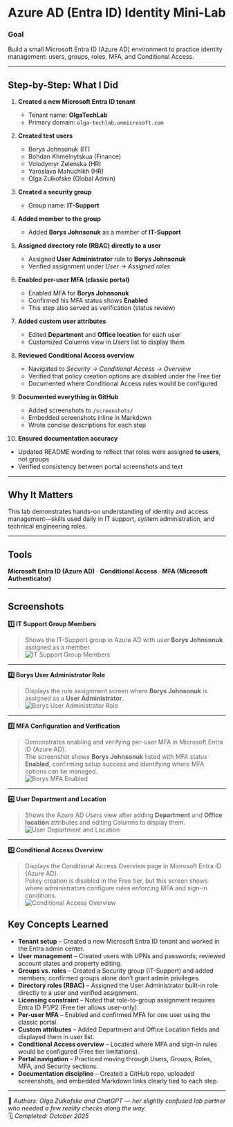 # Azure AD (Entra ID) Identity Mini-Lab

### Goal
Build a small Microsoft Entra ID (Azure AD) environment to practice identity management: users, groups, roles, MFA, and Conditional Access.

---

## Step-by-Step: What I Did

1) **Created a new Microsoft Entra ID tenant**
   - Tenant name: **OlgaTechLab**
   - Primary domain: `olga-techlab.onmicrosoft.com`

2) **Created test users**
   - Borys Johnsonuk (IT)  
   - Bohdan Khmelnytskua (Finance)  
   - Volodymyr Zelenska (HR)  
   - Yaroslava Mahuchikh (HR)  
   - Olga Zulkofske (Global Admin)

3) **Created a security group**
   - Group name: **IT-Support**

4) **Added member to the group**
   - Added **Borys Johnsonuk** as a member of **IT-Support**

5) **Assigned directory role (RBAC) directly to a user**
   - Assigned **User Administrator** role to **Borys Johnsonuk**
   - Verified assignment under *User → Assigned roles*

6) **Enabled per-user MFA (classic portal)**
   - Enabled MFA for **Borys Johnsonuk**
   - Confirmed his MFA status shows **Enabled**
   - This step also served as verification (status review)

7) **Added custom user attributes**
   - Edited **Department** and **Office location** for each user
   - Customized Columns view in *Users* list to display them

8) **Reviewed Conditional Access overview**
   - Navigated to *Security → Conditional Access → Overview*
   - Verified that policy creation options are disabled under the Free tier
   - Documented where Conditional Access rules would be configured

9) **Documented everything in GitHub**
   - Added screenshots to `/screenshots/`
   - Embedded screenshots inline in Markdown
   - Wrote concise descriptions for each step

10) **Ensured documentation accuracy**
   - Updated README wording to reflect that roles were assigned **to users**, not groups
   - Verified consistency between portal screenshots and text

---

## Why It Matters
This lab demonstrates hands-on understanding of identity and access management—skills used daily in IT support, system administration, and technical engineering roles.

---

## Tools
**Microsoft Entra ID (Azure AD)** · **Conditional Access** · **MFA (Microsoft Authenticator)**

---

## Screenshots

**1️⃣ IT Support Group Members**  
> Shows the IT-Support group in Azure AD with user **Borys Johnsonuk** assigned as a member.  
![IT Support Group Members](https://github.com/olhazu-tech/azure-ad-identity-lab/blob/main/screenshots/azure_ad_identity_lab_screenshots_it_support_members.png)

---

**2️⃣ Borys User Administrator Role**  
> Displays the role assignment screen where **Borys Johnsonuk** is assigned as a **User Administrator**.  
![Borys User Administrator Role](https://github.com/olhazu-tech/azure-ad-identity-lab/blob/main/screenshots/azure_ad_identity_lab_screenshots_borys_user_admin_role.png)

---

**3️⃣ MFA Configuration and Verification**  
> Demonstrates enabling and verifying per-user MFA in Microsoft Entra ID (Azure AD).  
> The screenshot shows **Borys Johnsonuk** listed with MFA status **Enabled**, confirming setup success and identifying where MFA options can be managed.  
![Borys MFA Enabled](https://github.com/olhazu-tech/azure-ad-identity-lab/blob/main/screenshots/azure_ad_identity_lab_screenshots_borys_mfa_enabled.png)

---

**4️⃣ User Department and Location**  
> Shows the Azure AD *Users* view after adding **Department** and **Office location** attributes and editing Columns to display them.  
![User Department and Location](https://github.com/olhazu-tech/azure-ad-identity-lab/blob/main/screenshots/azure_ad_identity_lab_screenshots_user_department_location.png)

---

**5️⃣ Conditional Access Overview**  
> Displays the Conditional Access Overview page in Microsoft Entra ID (Azure AD).  
> Policy creation is disabled in the Free tier, but this screen shows where administrators configure rules enforcing MFA and sign-in conditions.  
![Conditional Access Overview](https://github.com/olhazu-tech/azure-ad-identity-lab/blob/main/screenshots/azure_ad_identity_lab_screenshots_conditional_access_overview.png)

## Key Concepts Learned

- **Tenant setup** – Created a new Microsoft Entra ID tenant and worked in the Entra admin center.  
- **User management** – Created users with UPNs and passwords; reviewed account states and property editing.  
- **Groups vs. roles** – Created a Security group (IT-Support) and added members; confirmed groups alone don’t grant admin privileges.  
- **Directory roles (RBAC)** – Assigned the User Administrator built-in role directly to a user and verified assignment.  
- **Licensing constraint** – Noted that role-to-group assignment requires Entra ID P1/P2 (Free tier allows user-only).  
- **Per-user MFA** – Enabled and confirmed MFA for one user using the classic portal.  
- **Custom attributes** – Added Department and Office Location fields and displayed them in user list.  
- **Conditional Access overview** – Located where MFA and sign-in rules would be configured (Free tier limitations).  
- **Portal navigation** – Practiced moving through Users, Groups, Roles, MFA, and Security sections.  
- **Documentation discipline** – Created a GitHub repo, uploaded screenshots, and embedded Markdown links clearly tied to each step.

---

📘 *Authors: Olga Zulkofske and ChatGPT — her slightly confused lab partner who needed a few reality checks along the way.*  
🗓️ *Completed: October 2025*

